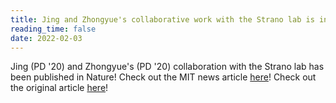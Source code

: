 ```yaml
---
title: Jing and Zhongyue's collaborative work with the Strano lab is in Nature
reading_time: false
date: 2022-02-03
---
```


Jing (PD '20) and Zhongyue's (PD '20) collaboration with the Strano lab has been published in Nature! Check out the MIT news article [here](https://news.mit.edu/2022/polymer-lightweight-material-2d-0202)! Check out the original article [here](https://www.nature.com/articles/s41586-021-04296-3)!


<!--more-->
